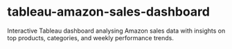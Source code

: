 # tableau-amazon-sales-dashboard
Interactive Tableau dashboard analysing Amazon sales data with insights on top products, categories, and weekly performance trends.
